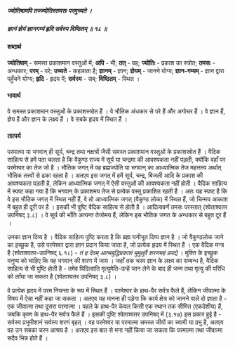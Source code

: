 ##### ज्योतिषामपि तज्ज्योतिस्तमसः परमुच्यते ।
##### ज्ञानं ज्ञेयं ज्ञानगम्यं हृदि सर्वस्य विष्ठितम् ॥ १८ ॥

#### शब्दार्थ

**ज्योतिषाम्** - समस्त प्रकाशमान वस्तुओं में; **अपि** - भी; **तत्** - वह; **ज्योतिः** - प्रकाश का स्त्रोत; **तमसः** - अन्धकार; **परम्** - परे; **उच्यते** - कहलाता है; **ज्ञानम्** - ज्ञान; **ज्ञेयम्** - जानने योग्य; **ज्ञान-गम्यम्** - ज्ञान द्वारा पहुँचने योग्य; **हृदि** - हृदय में; **सर्वस्य** - सब; **विष्ठितम्** - स्थित ।

#### भावार्थ

वे समस्त प्रकाशमान वस्तुओं के प्रकाशस्त्रोत हैं । वे भौतिक अंधकार से परे हैं और अगोचर हैं । वे ज्ञान हैं, ज्ञेय हैं और ज्ञान के लक्ष्य हैं । वे सबके हृदय में स्थित हैं ।

#### तात्पर्य

परमात्मा या भगवान् ही सूर्य, चन्द्र तथा नक्षत्रों जैसी समस्त प्रकाशमान वस्तुओं के प्रकाशस्रोत हैं । वैदिक साहित्य से हमें पता चलता है कि वैकुण्ठ राज्य में सूर्य या चन्द्रमा की आवश्यकता नहीं पड़ती, क्योंकि वहाँ पर परमेश्वर का तेज जो है । भौतिक जगत् में वह ब्रह्मज्योति या भगवान् का आध्यात्मिक तेज महत्तत्त्व अर्थात् भौतिक तत्त्वों से ढका रहता है । अतएव इस जगत् में हमें सूर्य, चन्द्र, बिजली आदि के प्रकाश की आवश्यकता पड़ती है, लेकिन आध्यात्मिक जगत् में ऐसी वस्तुओं की आवश्यकता नहीं होती । वैदिक साहित्य में स्पष्ट कहा गया है कि भगवान् के प्रकाशमय तेज से प्रत्येक वस्तु प्रकाशित रहती है । अतः यह स्पष्ट है कि वे इस भौतिक जगत् में स्थित नहीं हैं, वे तो आध्यात्मिक जगत् (वैकुण्ठ लोक) में स्थित हैं, जो चिन्मय आकाश में बहुत ही दूरी पर है । इसकी भी पुष्टि वैदिक साहित्य से होती है । आदित्यवर्णं तमसः परस्तात् (श्वेताश्वतर उपनिषद् ३.८) । वे सूर्य की भाँति अत्यन्त तेजोमय हैं, लेकिन इस भौतिक जगत के अन्धकार से बहुत दूर हैं ।

उनका ज्ञान दिव्य है । वैदिक साहित्य पुष्टि करता है कि ब्रह्म घनीभूत दिव्य ज्ञान है । जो वैकुण्ठलोक जाने का इच्छुक है, उसे परमेश्वर द्वारा ज्ञान प्रदान किया जाता है, जो प्रत्येक हृदय में स्थित हैं । एक वैदिक मन्त्र है (श्वेताश्वतर-उपनिषद् ६.१८) - *तं ह देवम् आत्मबुद्धिप्रकाशं मुमुक्षुर्वै शरणमहं प्रपद्ये* । मुक्ति के इच्छुक मनुष्य को चाहिए कि वह भगवान् की शरण में जाय । जहाँ तक चरम ज्ञान के लक्ष्य का सम्बन्ध है, वैदिक साहित्य से भी पुष्टि होती है - तमेव विदित्वाति मृत्युमेति–उन्हें जान लेने के बाद ही जन्म तथा मृत्यु की परिधि को लाँघा जा सकता है (श्वेताश्वतर उपनिषद् ३.८) ।

वे प्रत्येक हृदय में परम नियन्ता के रूप में स्थित हैं । परमेश्वर के हाथ-पैर सर्वत्र फैले हैं, लेकिन जीवात्मा के विषय में ऐसा नहीं कहा जा सकता । अतएव यह मानना ही पड़ेगा कि कार्य क्षेत्र को जानने वाले दो ज्ञाता है - एक जीवात्मा तथा दूसरा परमात्मा । पहले के हाथ-पैर केवल किसी एक स्थान तक सीमित (एकदेशीय) हैं, जबकि कृष्ण के हाथ-पैर सर्वत्र फैले हैं । इसकी पुष्टि श्वेताश्वतर उपनिषद् में (३.१७) इस प्रकार हुई है - सर्वस्य प्रभुमीशानं सर्वस्य शरणं बृहत् । वह परमेश्वर या परमात्मा समस्त जीवों का स्वामी या प्रभु है, अतएव वह उन सबका चरम आश्रय है । अतएव इस बात से मना नहीं किया जा सकता कि परमात्मा तथा जीवात्मा सदैव भिन्न होते हैं ।